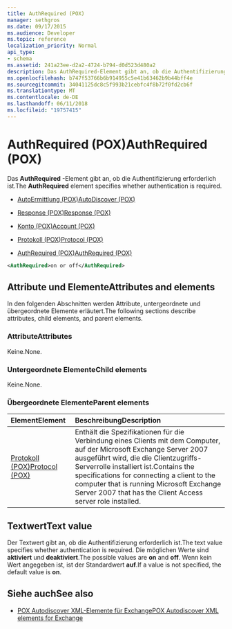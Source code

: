 ```yaml
---
title: AuthRequired (POX)
manager: sethgros
ms.date: 09/17/2015
ms.audience: Developer
ms.topic: reference
localization_priority: Normal
api_type:
- schema
ms.assetid: 241a23ee-d2a2-4724-b794-d0d523d480a2
description: Das AuthRequired-Element gibt an, ob die Authentifizierung erforderlich ist.
ms.openlocfilehash: b747f53766b6b914955c5e41b63462b9b44bff4e
ms.sourcegitcommit: 34041125dc8c5f993b21cebfc4f8b72f0fd2cb6f
ms.translationtype: MT
ms.contentlocale: de-DE
ms.lasthandoff: 06/11/2018
ms.locfileid: "19757415"
---
```

# <a name="authrequired-pox"></a><span data-ttu-id="e481c-103">AuthRequired (POX)</span><span class="sxs-lookup"><span data-stu-id="e481c-103">AuthRequired (POX)</span></span>

<span data-ttu-id="e481c-104">Das **AuthRequired** -Element gibt an, ob die Authentifizierung erforderlich ist.</span><span class="sxs-lookup"><span data-stu-id="e481c-104">The **AuthRequired** element specifies whether authentication is required.</span></span> 
  
- [<span data-ttu-id="e481c-105">AutoErmittlung (POX)</span><span class="sxs-lookup"><span data-stu-id="e481c-105">AutoDiscover (POX)</span></span>](autodiscover-pox.md)
  
- [<span data-ttu-id="e481c-106">Response (POX)</span><span class="sxs-lookup"><span data-stu-id="e481c-106">Response (POX)</span></span>](response-pox.md)
  
- [<span data-ttu-id="e481c-107">Konto (POX)</span><span class="sxs-lookup"><span data-stu-id="e481c-107">Account (POX)</span></span>](account-pox.md)
  
- [<span data-ttu-id="e481c-108">Protokoll (POX)</span><span class="sxs-lookup"><span data-stu-id="e481c-108">Protocol (POX)</span></span>](protocol-pox.md)
  
- [<span data-ttu-id="e481c-109">AuthRequired (POX)</span><span class="sxs-lookup"><span data-stu-id="e481c-109">AuthRequired (POX)</span></span>](authrequired-pox.md)
  
```xml
<AuthRequired>on or off</AuthRequired>
```

## <a name="attributes-and-elements"></a><span data-ttu-id="e481c-110">Attribute und Elemente</span><span class="sxs-lookup"><span data-stu-id="e481c-110">Attributes and elements</span></span>

<span data-ttu-id="e481c-111">In den folgenden Abschnitten werden Attribute, untergeordnete und übergeordnete Elemente erläutert.</span><span class="sxs-lookup"><span data-stu-id="e481c-111">The following sections describe attributes, child elements, and parent elements.</span></span>
  
### <a name="attributes"></a><span data-ttu-id="e481c-112">Attribute</span><span class="sxs-lookup"><span data-stu-id="e481c-112">Attributes</span></span>

<span data-ttu-id="e481c-113">Keine.</span><span class="sxs-lookup"><span data-stu-id="e481c-113">None.</span></span>
  
### <a name="child-elements"></a><span data-ttu-id="e481c-114">Untergeordnete Elemente</span><span class="sxs-lookup"><span data-stu-id="e481c-114">Child elements</span></span>

<span data-ttu-id="e481c-115">Keine.</span><span class="sxs-lookup"><span data-stu-id="e481c-115">None.</span></span>
  
### <a name="parent-elements"></a><span data-ttu-id="e481c-116">Übergeordnete Elemente</span><span class="sxs-lookup"><span data-stu-id="e481c-116">Parent elements</span></span>

|<span data-ttu-id="e481c-117">**Element**</span><span class="sxs-lookup"><span data-stu-id="e481c-117">**Element**</span></span>|<span data-ttu-id="e481c-118">**Beschreibung**</span><span class="sxs-lookup"><span data-stu-id="e481c-118">**Description**</span></span>|
|:-----|:-----|
|[<span data-ttu-id="e481c-119">Protokoll (POX)</span><span class="sxs-lookup"><span data-stu-id="e481c-119">Protocol (POX)</span></span>](protocol-pox.md) <br/> |<span data-ttu-id="e481c-120">Enthält die Spezifikationen für die Verbindung eines Clients mit dem Computer, auf der Microsoft Exchange Server 2007 ausgeführt wird, die die Clientzugriffs-Serverrolle installiert ist.</span><span class="sxs-lookup"><span data-stu-id="e481c-120">Contains the specifications for connecting a client to the computer that is running Microsoft Exchange Server 2007 that has the Client Access server role installed.</span></span>  <br/> |
   
## <a name="text-value"></a><span data-ttu-id="e481c-121">Textwert</span><span class="sxs-lookup"><span data-stu-id="e481c-121">Text value</span></span>

<span data-ttu-id="e481c-122">Der Textwert gibt an, ob die Authentifizierung erforderlich ist.</span><span class="sxs-lookup"><span data-stu-id="e481c-122">The text value specifies whether authentication is required.</span></span> <span data-ttu-id="e481c-123">Die möglichen Werte sind **aktiviert** und **deaktiviert**.</span><span class="sxs-lookup"><span data-stu-id="e481c-123">The possible values are **on** and **off**.</span></span> <span data-ttu-id="e481c-124">Wenn kein Wert angegeben ist, ist der Standardwert **auf**.</span><span class="sxs-lookup"><span data-stu-id="e481c-124">If a value is not specified, the default value is **on**.</span></span> 
  
## <a name="see-also"></a><span data-ttu-id="e481c-125">Siehe auch</span><span class="sxs-lookup"><span data-stu-id="e481c-125">See also</span></span>

- [<span data-ttu-id="e481c-126">POX Autodiscover XML-Elemente für Exchange</span><span class="sxs-lookup"><span data-stu-id="e481c-126">POX Autodiscover XML elements for Exchange</span></span>](pox-autodiscover-xml-elements-for-exchange.md)

